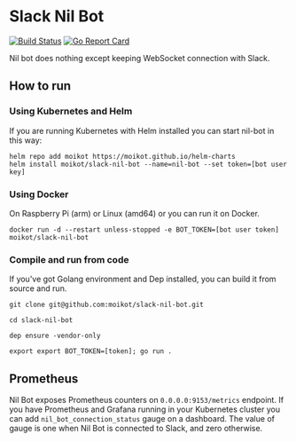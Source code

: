# Slack Nil Bot
[![Build Status](https://travis-ci.com/moikot/slack-nil-bot.svg?branch=master)](https://travis-ci.com/moikot/slack-nil-bot)
[![Go Report Card](https://goreportcard.com/badge/github.com/moikot/slack-nil-bot)](https://goreportcard.com/report/github.com/moikot/slack-nil-bot)

Nil bot does nothing except keeping WebSocket connection with Slack.

## How to run

### Using Kubernetes and Helm

If you are running Kubernetes with Helm installed you can start nil-bot in this way:

```shell
helm repo add moikot https://moikot.github.io/helm-charts
helm install moikot/slack-nil-bot --name=nil-bot --set token=[bot user key]

```


### Using Docker

On Raspberry Pi (arm) or Linux (amd64) or you can run it on Docker.

```shell
docker run -d --restart unless-stopped -e BOT_TOKEN=[bot user token] moikot/slack-nil-bot

``` 

### Compile and run from code

If you've got Golang environment and Dep installed, you can build it from source and run.

```shell
git clone git@github.com:moikot/slack-nil-bot.git

cd slack-nil-bot

dep ensure -vendor-only

export export BOT_TOKEN=[token]; go run .
```

## Prometheus

Nil Bot exposes Prometheus counters on `0.0.0.0:9153/metrics` endpoint.
If you have Prometheus and Grafana running in your Kubernetes cluster you can add 
`nil_bot_connection_status` gauge on a dashboard. The value of gauge is 
one when Nil Bot is connected to Slack, and zero otherwise.